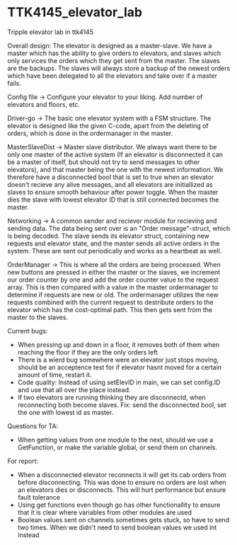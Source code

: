 # TTK4145_elevator_lab

Tripple elevator lab in ttk4145

Overall design:
The elevator is designed as a master-slave. We have a master which has the ability to give orders to elevators, and slaves which only services the orders which they get sent from the master. The slaves are the backups. The slaves will always store a backup of the newest orders which have been delegated to all the elevators and take over if a master fails.

Config file -> Configure your elevator to your liking. Add number of elevators and floors, etc.

Driver-go -> The basic one elevator system with a FSM structure. The elevator is designed like the given C-code, apart from the deleting of orders, which is done in the ordermanager in the master.

MasterSlaveDist -> Master slave distributor. We always want there to be only one master of the active system (If an elevator is disconnected it can be a master of itself, but should not try to send messages to other elevators), and that master being the one with the newest information. We therefore have a disconnected bool that is set to true when an elevator doesn't recieve any alive messages, and all elevators are initiallized as slaves to ensure smooth behaviour after power toggle. When the master dies the slave with lowest elevator ID that is still connected becomes the master.

Networking -> A common sender and reciever module for recieving and sending data. The data being sent over is an "Order message"-struct, which is being decoded. The slave sends its elevator struct, containing new requests and elevator state, and the master sends all active orders in the system. These are sent out periodically and works as a heartbeat as well.

OrderManager -> This is where all the orders are being processed. When new buttons are pressed in either the master or the slaves, we increment our order counter by one and add the order counter value to the request array. This is then compared with a value in the master ordermanager to determine if requests are new or old. The ordermanager utilizes the new requests combined with the current request to destribute orders to the elevator which has the cost-optimal path. This then gets sent from the master to the slaves.

Current bugs:

- When pressing up and down in a floor, it removes both of them when reaching the floor if they are the only orders left
- There is a wierd bug somewhere were an elevator just stops moving, should be an acceptence test for if elevator hasnt moved for a certain amount of time, restart it.
- Code quality: Instead of using setElevID in main, we can set config.ID and use that all over the place instead.
- If two elevators are running thinking they are disconnectd, when reconnecting both become slaves. Fix: send the disconnected bool, set the one with lowest id as master.

Questions for TA:

- When getting values from one module to the next, should we use a GetFunction, or make the variable global, or send them on channels.

For report:
- When a disconnected elevator reconnects it will get its cab orders from before disconnecting. This was done to ensure no orders are lost when an elevators dies or disconnects. This will hurt performance but ensure fault tolerance
- Using get functions even though go has other functionallity to ensure that it is clear where variables from other modules are used
- Boolean values sent on channels sometimes gets stuck, so have to send two times. When we didn't need to send boolean values we used int instead